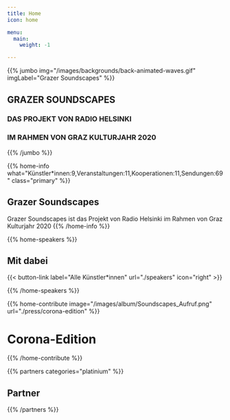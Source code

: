 ```yaml
---
title: Home
icon: home

menu:
  main:
    weight: -1

---
```


{{% jumbo img="/images/backgrounds/back-animated-waves.gif" imgLabel="Grazer Soundscapes" %}}

## GRAZER SOUNDSCAPES
### DAS PROJEKT VON RADIO HELSINKI
### IM RAHMEN VON GRAZ KULTURJAHR 2020

{{% /jumbo %}}



{{% home-info what="Künstler*innen:9,Veranstaltungen:11,Kooperationen:11,Sendungen:69" class="primary" %}}
## Grazer Soundscapes

Grazer Soundscapes ist das Projekt von Radio Helsinki im Rahmen von Graz Kulturjahr 2020
{{% /home-info %}}


{{% home-speakers %}}
## Mit dabei

<!--
{{< button-link label="Submit a presentation"
                url=""
                icon="cfp" >}}
--> 

{{< button-link label="Alle Künstler*innen"
                url="./speakers"
                icon="right" >}}

{{% /home-speakers %}}


<!-- ... 

{{% home-subscribe  class="primary" %}}

## Get notified about the important conference updates

{{% /home-subscribe %}}

<!-- ... -->

 

{{% home-contribute
    image="/images/album/Soundscapes_Aufruf.png"
    url="./press/corona-edition"
 %}}
# Corona-Edition

{{% /home-contribute %}}

<!--
{{% home-location
    image="/images/map.jpg"
    address="Graz"
    latitude="47.07"
    longitude="15.37" %}}

## Graz

### some text

{{% /home-location %}}



{{% album images="/images/album/bild_website_corona_edition_grosz.jpg,/images/logos/soundscapes_color.png" %}}

### Some pictures of the **Grazer Soundscapes 2020** with the 👾 _retro-gaming_ theme.

<a class="btn primary" target="_blank" rel="noopener" href="https://">
    See all photos
    {{% icon "right" %}}
</a>

{{% /album  %}}
-->

<!--
![image](/images/album/Soundscapes_Aufruf.png#center)
-->
{{% partners categories="platinium" %}}
## Partner
{{% /partners %}}
